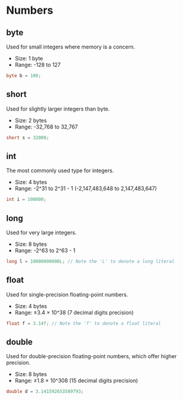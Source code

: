# Numbers

## byte

Used for small integers where memory is a concern.

- Size: 1 byte
- Range: -128 to 127

```java
byte b = 100;
```

## short

Used for slightly larger integers than byte.

- Size: 2 bytes
- Range: -32,768 to 32,767

```java
short s = 32000;
```

## int

The most commonly used type for integers.

- Size: 4 bytes
- Range: -2^31 to 2^31 - 1 (-2,147,483,648 to 2,147,483,647)

```java
int i = 100000;
```

## long

Used for very large integers.

- Size: 8 bytes
- Range: -2^63 to 2^63 - 1

```java
long l = 10000000000L; // Note the 'L' to denote a long literal
```

## float

Used for single-precision floating-point numbers.

- Size: 4 bytes
- Range: ±3.4 × 10^38 (7 decimal digits precision)

```java
float f = 3.14f; // Note the 'f' to denote a float literal
```

## double

Used for double-precision floating-point numbers, which offer higher precision.

- Size: 8 bytes
- Range: ±1.8 × 10^308 (15 decimal digits precision)

```java
double d = 3.141592653589793;
```
